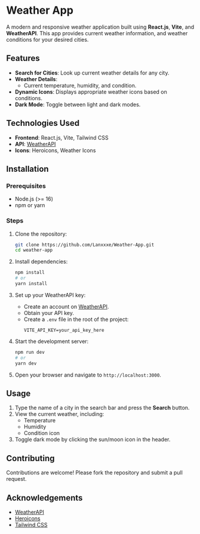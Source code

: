 # Weather App

A modern and responsive weather application built using **React.js**, **Vite**, and **WeatherAPI**. This app provides current weather information, and weather conditions for your desired cities.

## Features

- **Search for Cities**: Look up current weather details for any city.
- **Weather Details**:
  - Current temperature, humidity, and condition.
- **Dynamic Icons**: Displays appropriate weather icons based on conditions.
- **Dark Mode**: Toggle between light and dark modes.

## Technologies Used

- **Frontend**: React.js, Vite, Tailwind CSS
- **API**: [WeatherAPI](https://www.weatherapi.com/)
- **Icons**: Heroicons, Weather Icons

## Installation

### Prerequisites

- Node.js (>= 16)
- npm or yarn

### Steps

1. Clone the repository:
   ```bash
   git clone https://github.com/Lanxxxe/Weather-App.git
   cd weather-app
   ```

2. Install dependencies:
   ```bash
   npm install
   # or
   yarn install
   ```

3. Set up your WeatherAPI key:
   - Create an account on [WeatherAPI](https://www.weatherapi.com/).
   - Obtain your API key.
   - Create a `.env` file in the root of the project:
     ```env
     VITE_API_KEY=your_api_key_here
     ```

4. Start the development server:
   ```bash
   npm run dev
   # or
   yarn dev
   ```

5. Open your browser and navigate to `http://localhost:3000`.

## Usage

1. Type the name of a city in the search bar and press the **Search** button.
2. View the current weather, including:
   - Temperature
   - Humidity
   - Condition icon
3. Toggle dark mode by clicking the sun/moon icon in the header.

## Contributing

Contributions are welcome! Please fork the repository and submit a pull request.

## Acknowledgements

- [WeatherAPI](https://www.weatherapi.com/)
- [Heroicons](https://heroicons.com/)
- [Tailwind CSS](https://tailwindcss.com/)
